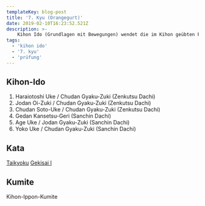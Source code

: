 ```yaml
---
templateKey: blog-post
title: '7. Kyu (Orangegurt)'
date: 2019-02-10T16:23:52.521Z
description: >-
    Kihon Ido (Grundlagen mit Bewegungen) wendet die im Kihon geübten Formen an und kombiniert sie mit Vorwärtsbewegungen inner- und außerhalb der Grundstellungen.
tags:
  - 'kihon ido'
  - '7. kyu'
  - 'prüfung'
---
```

## Kihon-Ido

1. Haraiotoshi Uke / Chudan Gyaku-Zuki (Zenkutsu Dachi)
2. Jodan Oi-Zuki / Chudan Gyaku-Zuki (Zenkutsu Dachi)
3. Chudan Soto-Uke / Chudan Gyaku-Zuki (Zenkutsu Dachi)
4. Gedan Kansetsu-Geri (Sanchin Dachi)
5. Age Uke / Jodan Gyaku-Zuki (Sanchin Dachi)
6. Yoko Uke / Chudan Gyaku-Zuki (Sanchin Dachi)

## Kata

[Taikyoku](/kata/taikyoku)
[Gekisai I](/kata/gekisai)

## Kumite

Kihon-Ippon-Kumite
